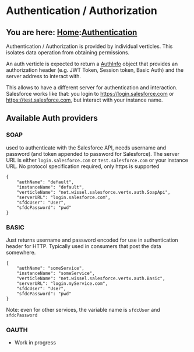 # Authentication / Authorization

## You are here: [Home](index.md):[Authentication](auth.md)

Authentication / Authorization is provided by individual verticles. This isolates data operation from obtaining permissions.

An auth verticle is expected to return a [AuthInfo](https://github.com/Stwissel/vertx-sfdc-platformevents/blob/master/sfdc-core/src/main/java/net/wissel/salesforce/vertx/auth/AuthInfo.java) object that provides an authorization header (e.g. JWT Token, Session token, Basic Auth) and the server address to interact with.

This allows to have a different server for authentication and interaction. Salesforce works like that: you login to https://login.salesforce.com or https://test.salesforce.com, but interact with your instance name.

## Available Auth providers

### SOAP
used to authenticate with the Salesforce API, needs username and password (and token appended to password for Salesforce). The server URL is either `login.salesforce.com` or `test.salesforce.com` or your instance URL. No protocol specification required, only https is supported

```
{
    "authName": "default",
    "instanceName": "default",
    "verticleName": "net.wissel.salesforce.vertx.auth.SoapApi",
    "serverURL": "login.salesforce.com",
    "sfdcUser": "User",
    "sfdcPassword": "pwd"
}
```


### BASIC
Just returns username and password encoded for use in authentication header for HTTP. Typically used in consumers that post the data somewhere.

```
{
    "authName": "someService",
    "instanceName": "someService",
    "verticleName": "net.wissel.salesforce.vertx.auth.Basic",
    "serverURL": "login.myService.com",
    "sfdcUser": "User",
    "sfdcPassword": "pwd"
}
```

Note: even for other services, the variable name is `sfdcUser` and `sfdcPassword`

### OAUTH

- Work in progress